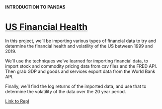 #### INTRODUCTION TO PANDAS
# [US Financial Health](https://www.codecademy.com/paths/finance-python/tracks/introduction-to-pandas-for-finance/modules/importing-finance-data/projects/us-financial-health)
In this project, we’ll be importing various types of financial data to try and determine the financial health and volatility of the US between 1999 and 2019.

We’ll use the techniques we’ve learned for importing financial data, to import stock and commodity pricing data from csv files and the FRED API. Then grab GDP and goods and services export data from the World Bank API.

Finally, we’ll find the log returns of the imported data, and use that to determine the volatility of the data over the 20 year period.

[Link to Repl](https://repl.it/@lendoo73/USFinancialHealth#README.md)

